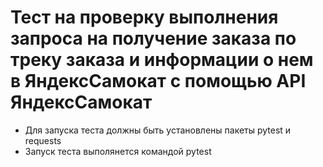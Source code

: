 ﻿# Тест на проверку выполнения запроса на получение заказа по треку заказа и информации о нем в ЯндексСамокат с помощью API ЯндексСамокат
- Для запуска теста должны быть установлены пакеты pytest и requests
- Запуск теста выполянется командой pytest
